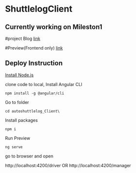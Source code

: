 # ShuttlelogClient

## Currently working on Mileston1



#project Blog [link](https://yingliucapstone.wordpress.com/)


#Preview(Frontend only) [link](http://34.198.142.198:4200/)


## Deploy Instruction
 [Install Node.js](https://nodejs.org/)


clone code to local,
Install Angular CLI
```
npm install -g @angular/cli
```

Go to folder
```
cd autoshuttlelog_Client\
```
Install packages
```
npm i
```


Run Preview
```
ng serve
```


go to browser and open 

http://localhost:4200/driver
OR
http://localhost:4200/manager

